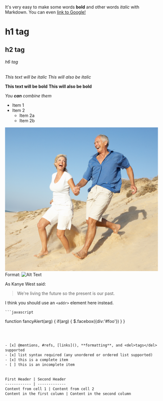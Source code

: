 It's very easy to make some words **bold** and other words *italic* with Markdown. You can even [link to Google!](http://google.com)

# h1 tag
## h2 tag
###### h6 tag

*This text will be italic*
_This will also be italic_

**This text will be bold**
__This will also be bold__

_You **can** combine them_



* Item 1
* Item 2
  * Item 2a
  * Item 2b



![GitHub Logo](img/test.jpg)
Format: ![Alt Text](url)



As Kanye West said:

> We're living the future so
> the present is our past.




I think you should use an
`<addr>` element here instead.



	```javascript
function fancyAlert(arg) {
  if(arg) {
    $.facebox({div:'#foo'})
  }
}
```



- [x] @mentions, #refs, [links](), **formatting**, and <del>tags</del> supported
- [x] list syntax required (any unordered or ordered list supported)
- [x] this is a complete item
- [ ] this is an incomplete item


First Header | Second Header
------------ | -------------
Content from cell 1 | Content from cell 2
Content in the first column | Content in the second column






